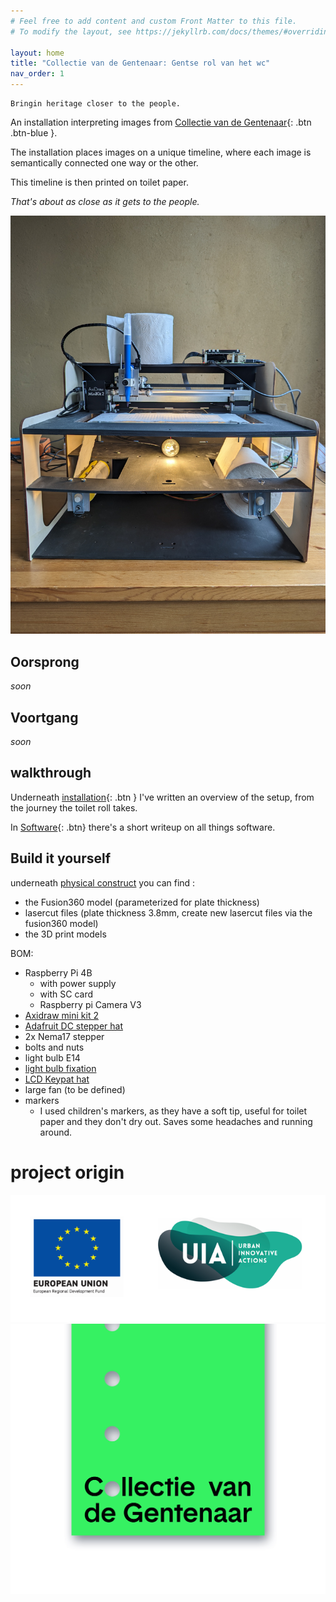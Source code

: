 ```yaml
---
# Feel free to add content and custom Front Matter to this file.
# To modify the layout, see https://jekyllrb.com/docs/themes/#overriding-theme-defaults

layout: home
title: "Collectie van de Gentenaar: Gentse rol van het wc"
nav_order: 1
---
```


	Bringin heritage closer to the people.

An installation interpreting images from [Collectie van de Gentenaar](https://www.collectie.gent/){: .btn .btn-blue }.

The installation places images on a unique timeline, where each image is semantically connected one way or the other.

This timeline is then printed on toilet paper.

_That's about as close as it gets to the people._

![prototype](./images/prototype.jpg)

## Oorsprong

*soon*

## Voortgang

*soon*

## walkthrough

Underneath [installation](./walkthrough/installation.html){: .btn } I've written an overview of the setup, from the
journey the toilet roll takes.

In [Software](./walkthrough/software.html){: .btn} there's a short writeup on all things software.

## Build it yourself

underneath [physical construct](https://github.com/devriesewouter89/CoGhentToiletPaper/tree/main/physical_construct) you
can find :

- the Fusion360 model (parameterized for plate thickness)
- lasercut files (plate thickness 3.8mm, create new lasercut files via the fusion360 model)
- the 3D print models

BOM:

- Raspberry Pi 4B
    - with power supply
    - with SC card
    - Raspberry pi Camera V3
- [Axidraw mini kit 2](https://shop.evilmadscientist.com/productsmenu/924)
- [Adafruit DC stepper hat](https://www.adafruit.com/product/4280)
- 2x Nema17 stepper
- bolts and nuts
- light bulb E14
- [light bulb fixation](https://www.gamma.be/nl/assortiment/profile-fitting-e14-zwart-2-st/p/B447774)
- [LCD Keypat hat](https://www.dfrobot.com/product-1884.html)
- large fan (to be defined)
- markers
    - I used children's markers, as they have a soft tip, useful for toilet paper and they don't dry out. Saves some
      headaches and running around.

# project origin

![UIA & europe](./images/logos/Banner.png)
![coghent](./images/logos/logo_coghent2.jpg)
